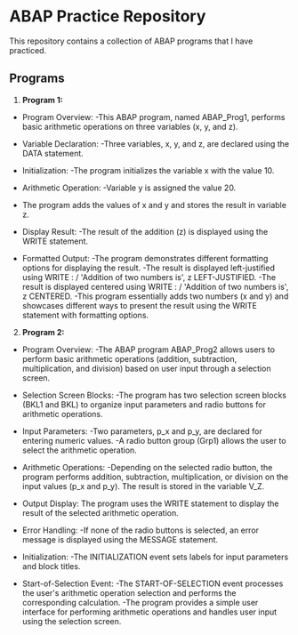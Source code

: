 # ABAP Practice Repository 

This repository contains a collection of ABAP programs that I have practiced.

## Programs

1. **Program 1:**
   
- Program Overview:
-This ABAP program, named ABAP_Prog1, performs basic arithmetic operations on three variables (x, y, and z).

- Variable Declaration:
-Three variables, x, y, and z, are declared using the DATA statement.
- Initialization:
-The program initializes the variable x with the value 10.
- Arithmetic Operation:
-Variable y is assigned the value 20.
- The program adds the values of x and y and stores the result in variable z.
- Display Result:
-The result of the addition (z) is displayed using the WRITE statement.
- Formatted Output:
-The program demonstrates different formatting options for displaying the result.
-The result is displayed left-justified using WRITE : / 'Addition of two numbers is', z LEFT-JUSTIFIED.
-The result is displayed centered using WRITE : / 'Addition of two numbers is', z CENTERED.
-This program essentially adds two numbers (x and y) and showcases different ways to present the result using the WRITE statement with formatting options.

2. **Program 2:**

- Program Overview:
-The ABAP program ABAP_Prog2 allows users to perform basic arithmetic operations (addition, subtraction, multiplication, and division) based on user input through a selection screen.

- Selection Screen Blocks:
-The program has two selection screen blocks (BKL1 and BKL) to organize input parameters and radio buttons for arithmetic operations.
- Input Parameters:
-Two parameters, p_x and p_y, are declared for entering numeric values.
-A radio button group (Grp1) allows the user to select the arithmetic operation.
- Arithmetic Operations:
-Depending on the selected radio button, the program performs addition, subtraction, multiplication, or division on the input values (p_x and p_y).
The result is stored in the variable V_Z.
- Output Display:
The program uses the WRITE statement to display the result of the selected arithmetic operation.
- Error Handling:
-If none of the radio buttons is selected, an error message is displayed using the MESSAGE statement.
- Initialization:
-The INITIALIZATION event sets labels for input parameters and block titles.
- Start-of-Selection Event:
-The START-OF-SELECTION event processes the user's arithmetic operation selection and performs the corresponding calculation.
-The program provides a simple user interface for performing arithmetic operations and handles user input using the selection screen.
